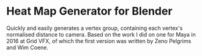 # Heat Map Generator for Blender
Quickly and easily generates a vertex group, containing each vertex's normalised distance to camera.
Based on the work I did on one for Maya in 2016 at Grid VFX, of which the first version was written by Zeno Pelgrims and Wim Coene.
